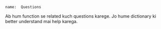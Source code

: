 ```ngMeta
name:  Questions

```

Ab hum function se related kuch questions karege. Jo hume dictionary ki better understand mai help karega.